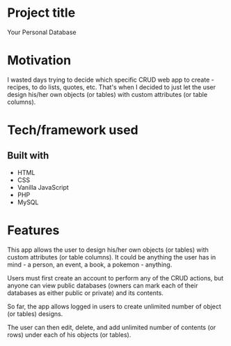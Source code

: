 # Project title

Your Personal Database

# Motivation

I wasted days trying to decide which specific CRUD web app to create - recipes, to do lists, quotes, etc. That's when I decided to just let the user design his/her own objects (or tables) with custom attributes (or table columns).

# Tech/framework used

## Built with

- HTML
- CSS
- Vanilla JavaScript
- PHP
- MySQL

# Features

This app allows the user to design his/her own objects (or tables) with custom attributes (or table columns). It could be anything the user has in mind - a person, an event, a book, a pokemon - anything.

Users must first create an account to perform any of the CRUD actions, but anyone can view public databases (owners can mark each of their databases as either public or private) and its contents.

So far, the app allows logged in users to create unlimited number of object (or tables) designs.

The user can then edit, delete, and add unlimited number of contents (or rows) under each of his objects (or tables).
